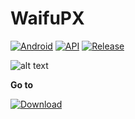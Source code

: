 # WaifuPX
[![Android](https://img.shields.io/badge/Platform-Android-green.svg?style=flat-square)](https://www.android.com) [![API](https://img.shields.io/badge/API-21%2B-orange.svg?logo=android&style=flat-square)](https://developer.android.com/studio/releases/platforms) [![Release](https://img.shields.io/github/v/release/WSTxda/QP-Gallery-Releases?style=flat-square)](https://github.com/WSTxda/QP-Gallery-Releases/releases)
 
![alt text](https://raw.githubusercontent.com/WaifuPX-DG/WaifuPX/main/App/Resources/banner.jpg)

**Go to** 

[![Download](https://img.shields.io/github/downloads/WaifuPX-DG/WaifuPX/total?color=brightgreen&label=Download&style=for-the-badge)](https://github.com/WaifuPX-DG/WaifuPX/releases)
